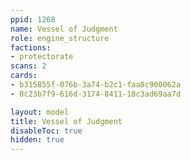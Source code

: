 ```yaml
---
ppid: 1268
name: Vessel of Judgment
role: engine_structure
factions:
- protectorate
scans: 2
cards:
- b315855f-076b-3a74-b2c1-faa8c900062a
- 0c23b7f9-616d-3174-8411-18c3ad69aa7d

layout: model
title: Vessel of Judgment
disableToc: true
hidden: true
---
```

